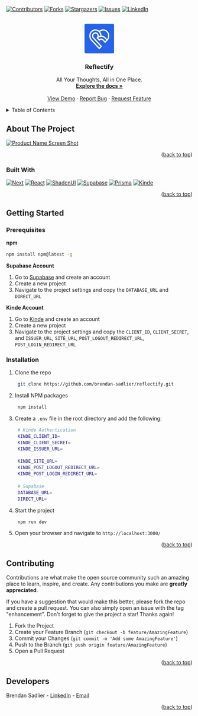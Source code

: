 <a name="readme-top"></a>


<!-- PROJECT SHIELDS -->
[![Contributors][contributors-shield]][contributors-url]
[![Forks][forks-shield]][forks-url]
[![Stargazers][stars-shield]][stars-url]
[![Issues][issues-shield]][issues-url]
[![LinkedIn][linkedin-shield]][linkedin-url]



<!-- PROJECT LOGO -->
<br />
<div align="center">
  <a href="https://github.com/brendan-sadlier/reflectify">
    <img src="public/Favicon.png" alt="Logo" width="80" height="80">
  </a>

<h3 align="center">Reflectify</h3>

  <p align="center">
    All Your Thoughts, All in One Place.
    <br />
    <a href="https://github.com/brendan-sadlier/reflectify"><strong>Explore the docs »</strong></a>
    <br />
    <br />
    <a href="https://github.com/brendan-sadlier/reflectify">View Demo</a>
    ·
    <a href="https://github.com/brendan-sadlier/reflectify/issues/new?labels=bug&template=bug-report---.md">Report Bug</a>
    ·
    <a href="https://github.com/brendan-sadlier/reflectify/issues/new?labels=enhancement&template=feature-request---.md">Request Feature</a>
  </p>
</div>



<!-- TABLE OF CONTENTS -->
<details>
  <summary>Table of Contents</summary>
  <ol>
    <li>
      <a href="#about-the-project">About The Project</a>
      <ul>
        <li><a href="#built-with">Built With</a></li>
      </ul>
    </li>
    <li>
      <a href="#getting-started">Getting Started</a>
      <ul>
        <li><a href="#prerequisites">Prerequisites</a></li>
        <li><a href="#installation">Installation</a></li>
      </ul>
    </li>
    <li><a href="#usage">Usage</a></li>
    <li><a href="#roadmap">Roadmap</a></li>
    <li><a href="#contributing">Contributing</a></li>
    <li><a href="#license">License</a></li>
    <li><a href="#contact">Contact</a></li>
    <li><a href="#acknowledgments">Acknowledgments</a></li>
  </ol>
</details>



<!-- ABOUT THE PROJECT -->
## About The Project

[![Product Name Screen Shot][product-screenshot]](https://example.com)

<p align="right">(<a href="#readme-top">back to top</a>)</p>



### Built With

[![Next][Next.js]][Next-url]
[![React][React.js]][React-url]
[![ShadcnUI][ShadcnUI]][Shadcn-url]
[![Supabase][Supabase]][Supabase-url]
[![Prisma][Prisma]][Prisma-url]
[![Kinde][Kinde]][Kinde-url]

<p align="right">(<a href="#readme-top">back to top</a>)</p>



<!-- GETTING STARTED -->
## Getting Started

### Prerequisites

**npm**
  ```sh
  npm install npm@latest -g
  ```

**Supabase Account**

1. Go to [Supabase](https://supabase.io/) and create an account
2. Create a new project
3. Navigate to the project settings and copy the `DATABASE_URL` and `DIRECT_URL`

**Kinde Account**
1. Go to [Kinde](https://kinde.co/) and create an account
2. Create a new project
3. Navigate to the project settings and copy the `CLIENT_ID`, `CLIENT_SECRET`, and `ISSUER_URL`, `SITE_URL`, `POST_LOGOUT_REDIRECT_URL`, `POST_LOGIN_REDIRECT_URL`

### Installation

1. Clone the repo
   ```sh
    git clone https://github.com/brendan-sadlier/reflectify.git
   ```
2. Install NPM packages
   ```sh
    npm install
   ```
4. Create a `.env` file in the root directory and add the following:
   ```sh
    # Kinde Authentication
    KINDE_CLIENT_ID=
    KINDE_CLIENT_SECRET=
    KINDE_ISSUER_URL=

    KINDE_SITE_URL=
    KINDE_POST_LOGOUT_REDIRECT_URL=
    KINDE_POST_LOGIN_REDIRECT_URL=

    # Supabase
    DATABASE_URL=
    DIRECT_URL=
   ```
3. Start the project
   ```sh
    npm run dev
    ```
4. Open your browser and navigate to `http://localhost:3000/`

<p align="right">(<a href="#readme-top">back to top</a>)</p>


<!-- CONTRIBUTING -->
## Contributing

Contributions are what make the open source community such an amazing place to learn, inspire, and create. Any contributions you make are **greatly appreciated**.

If you have a suggestion that would make this better, please fork the repo and create a pull request. You can also simply open an issue with the tag "enhancement".
Don't forget to give the project a star! Thanks again!

1. Fork the Project
2. Create your Feature Branch (`git checkout -b feature/AmazingFeature`)
3. Commit your Changes (`git commit -m 'Add some AmazingFeature'`)
4. Push to the Branch (`git push origin feature/AmazingFeature`)
5. Open a Pull Request

<p align="right">(<a href="#readme-top">back to top</a>)</p>


<!-- DEVELOPER -->
## Developers

Brendan Sadlier - [LinkedIn](linkedin.com/in/brendan-sadlier-24672823a) - [Email](mailto:sadlier.brendan15@gmail.com)

<p align="right">(<a href="#readme-top">back to top</a>)</p>


<!-- MARKDOWN LINKS & IMAGES -->
<!-- https://www.markdownguide.org/basic-syntax/#reference-style-links -->
[contributors-shield]: https://img.shields.io/github/contributors/brendan-sadlier/reflectify.svg?style=for-the-badge
[contributors-url]: https://github.com/brendan-sadlier/reflectify/graphs/contributors
[forks-shield]: https://img.shields.io/github/forks/brendan-sadlier/reflectify.svg?style=for-the-badge
[forks-url]: https://github.com/brendan-sadlier/reflectify/network/members
[stars-shield]: https://img.shields.io/github/stars/brendan-sadlier/reflectify.svg?style=for-the-badge
[stars-url]: https://github.com/brendan-sadlier/reflectify/stargazers
[issues-shield]: https://img.shields.io/github/issues/brendan-sadlier/reflectify.svg?style=for-the-badge
[issues-url]: https://github.com/brendan-sadlier/reflectify/issues
[license-shield]: https://img.shields.io/github/license/brendan-sadlier/reflectify.svg?style=for-the-badge
[license-url]: https://github.com/brendan-sadlier/reflectify/blob/master/LICENSE.txt
[linkedin-shield]: https://img.shields.io/badge/-LinkedIn-white.svg?style=for-the-badge&logo=linkedin&colorB=0A66C2
[linkedin-url]: https://www.linkedin.com/in/brendan-sadlier-24672823a
[product-screenshot]: public/ReflectifyBanner.png

<!-- Built With -->
[Next.js]: https://img.shields.io/badge/next.js-000000?style=for-the-badge&logo=nextdotjs&logoColor=white
[Next-url]: https://nextjs.org/

[React.js]: https://img.shields.io/badge/React-20232A?style=for-the-badge&logo=react&logoColor=61DAFB
[React-url]: https://reactjs.org/

[ShadcnUI]: https://img.shields.io/badge/shadcnui-000000?style=for-the-badge&logo=styled-components&logoColor=white
[Shadcn-url]: https://shadcn/ui

[Supabase]: https://img.shields.io/badge/Supabase-1C1C1C?style=for-the-badge&logo=supabase&logoColor=3FCF8E
[Supabase-url]: https://supabase.io/

[Kinde]: https://img.shields.io/badge/Kinde-000000?style=for-the-badge
[Kinde-url]: https://kinde.co/

[Prisma]: https://img.shields.io/badge/prisma-2D3748?style=for-the-badge&logo=prisma&logoColor=white
[Prisma-url]: https://www.prisma.io/